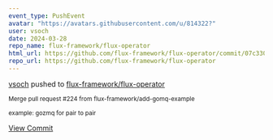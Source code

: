 ```yaml
---
event_type: PushEvent
avatar: "https://avatars.githubusercontent.com/u/814322?"
user: vsoch
date: 2024-03-28
repo_name: flux-framework/flux-operator
html_url: https://github.com/flux-framework/flux-operator/commit/07c330cd809ce140926935673a2b81377e73e977
repo_url: https://github.com/flux-framework/flux-operator
---
```


<a href='https://github.com/vsoch' target='_blank'>vsoch</a> pushed to <a href='https://github.com/flux-framework/flux-operator' target='_blank'>flux-framework/flux-operator</a>

<small>Merge pull request #224 from flux-framework/add-gomq-example

example: gozmq for pair to pair</small>

<a href='https://github.com/flux-framework/flux-operator/commit/07c330cd809ce140926935673a2b81377e73e977' target='_blank'>View Commit</a>